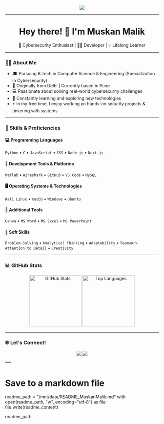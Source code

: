 <div align="center">
  <img src="https://visitor-badge.laobi.icu/badge?page_id=muskan9130.muskan9130&" />
</div>

---

<h1 align="center">Hey there! 👋 I'm Muskan Malik</h1>

<p align="center">🔐 Cybersecurity Enthusiast | 👩‍💻 Developer | 💡 Lifelong Learner</p>

---

### 👩‍💻 About Me

- 🎓 Pursuing B.Tech in Computer Science & Engineering (Specialization in Cybersecurity)
- 🌆 Originally from Delhi | Currently based in Pune
- 💻 Passionate about solving real-world cybersecurity challenges
- 🧠 Constantly learning and exploring new technologies
- ⚡ In my free time, I enjoy working on hands-on security projects & tinkering with systems

---

### 🧠 Skills & Proficiencies

#### 💻 Programming Languages  
`Python` • `C` • `JavaScript` • `CSS` • `Node.js` • `Next.js`

#### 🧰 Development Tools & Platforms  
`Matlab` • `Wireshark` • `GitHub` • `VS Code` • `MySQL`

#### 🖥 Operating Systems & Technologies  
`Kali Linux` • `macOS` • `Windows` • `Ubuntu`

#### 🎨 Additional Tools  
`Canva` • `MS Word` • `MS Excel` • `MS PowerPoint`

#### 🧩 Soft Skills  
`Problem-Solving` • `Analytical Thinking` • `Adaptability` • `Teamwork`  
`Attention to Detail` • `Creativity`

---

### 📊 GitHub Stats

<div align="center">
  <img src="https://github-readme-stats.vercel.app/api?username=muskan9130&show_icons=true&theme=dracula&include_all_commits=true&count_private=true&hide_border=false" height="170" alt="GitHub Stats" />
  <img src="https://github-readme-stats.vercel.app/api/top-langs?username=muskan9130&layout=compact&langs_count=6&theme=dracula&hide_border=false" height="170" alt="Top Languages" />
</div>

---

### 🌐 Let's Connect!

<p align="center">
  <a href="https://www.linkedin.com/in/muskan-malik/" target="_blank">
    <img src="https://img.shields.io/badge/-LinkedIn-blue?style=flat-square&logo=linkedin" />
  </a>
  <a href="mailto:muskan.malik9130@gmail.com">
    <img src="https://img.shields.io/badge/-Email-c14438?style=flat-square&logo=Gmail&logoColor=white" />
  </a>
</p>
"""

# Save to a markdown file
readme_path = "/mnt/data/README_MuskanMalik.md"
with open(readme_path, "w", encoding="utf-8") as file:
    file.write(readme_content)

readme_path

